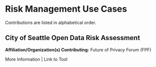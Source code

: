 # Risk Management Use Cases

Contributions are listed in alphabetical order.

## City of Seattle Open Data Risk Assessment
**Affiliation/Organization(s) Contributing:** Future of Privacy Forum (FPF)

More Information | Link to Tool

